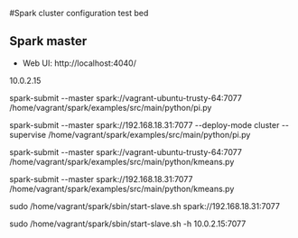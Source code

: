 #Spark cluster configuration test bed


## Spark master ##

 * Web UI: http://localhost:4040/

10.0.2.15

spark-submit --master spark://vagrant-ubuntu-trusty-64:7077  /home/vagrant/spark/examples/src/main/python/pi.py

spark-submit --master spark://192.168.18.31:7077 --deploy-mode cluster --supervise /home/vagrant/spark/examples/src/main/python/pi.py

spark-submit --master spark://vagrant-ubuntu-trusty-64:7077  /home/vagrant/spark/examples/src/main/python/kmeans.py

spark-submit --master spark://192.168.18.31:7077  /home/vagrant/spark/examples/src/main/python/kmeans.py

sudo /home/vagrant/spark/sbin/start-slave.sh spark://192.168.18.31:7077

sudo /home/vagrant/spark/sbin/start-slave.sh -h 10.0.2.15:7077
